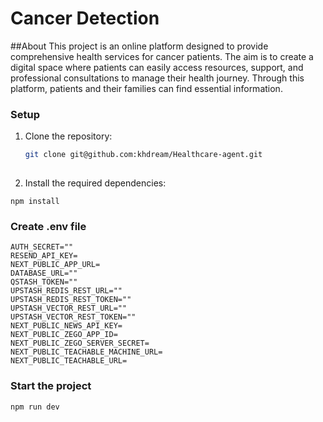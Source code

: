 # Cancer Detection

##About
This project is an online platform designed to provide comprehensive health services for cancer patients. The aim is to create a digital space where patients can easily access resources, support, and professional consultations to manage their health journey. Through this platform, patients and their families can find essential information.


### Setup
1. Clone the repository:

   ```bash
   git clone git@github.com:khdream/Healthcare-agent.git
    
2. Install the required dependencies:

```
npm install
```
### Create .env file

```
AUTH_SECRET=""
RESEND_API_KEY=
NEXT_PUBLIC_APP_URL=
DATABASE_URL=""
QSTASH_TOKEN=""
UPSTASH_REDIS_REST_URL=""
UPSTASH_REDIS_REST_TOKEN=""
UPSTASH_VECTOR_REST_URL=""
UPSTASH_VECTOR_REST_TOKEN="" 
NEXT_PUBLIC_NEWS_API_KEY=
NEXT_PUBLIC_ZEGO_APP_ID=
NEXT_PUBLIC_ZEGO_SERVER_SECRET=
NEXT_PUBLIC_TEACHABLE_MACHINE_URL=
NEXT_PUBLIC_TEACHABLE_URL=

```
### Start the project


```
npm run dev
```





